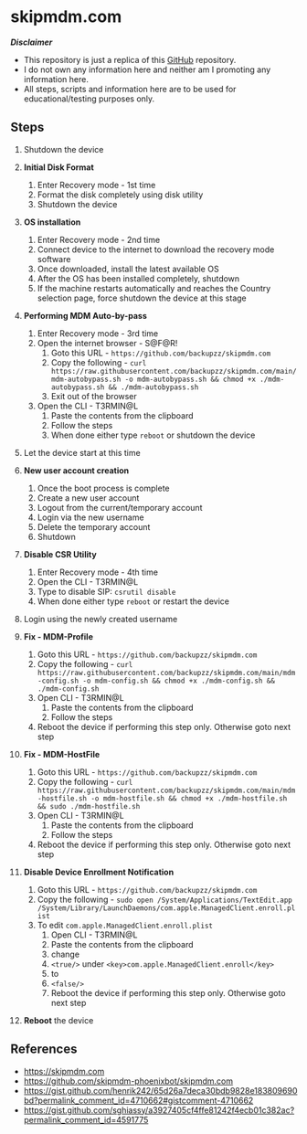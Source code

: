 # skipmdm.com

_***Disclaimer***_

* This repository is just a replica of this [GitHub](https://github.com/skipmdm-phoenixbot/skipmdm.com) repository.
* I do not own any information here and neither am I promoting any information here.
* All steps, scripts and information here are to be used for educational/testing purposes only.



## Steps

1. Shutdown the device
2. **Initial Disk Format**
	1. Enter Recovery mode - 1st time
	2. Format the disk completely using disk utility
	3. Shutdown the device
3. **OS installation**
	1. Enter Recovery mode - 2nd time
	2. Connect device to the internet to download the recovery mode software
	3. Once downloaded, install the latest available OS
	4. After the OS has been installed completely, shutdown
	5. If the machine restarts automatically and reaches the Country selection page, force shutdown the device at this stage
4. **Performing MDM Auto-by-pass**
	1. Enter Recovery mode - 3rd time
	2. Open the internet browser - S@F@R!
		1. Goto this URL - `https://github.com/backupzz/skipmdm.com`
		2. Copy the following - `curl https://raw.githubusercontent.com/backupzz/skipmdm.com/main/mdm-autobypass.sh -o mdm-autobypass.sh && chmod +x ./mdm-autobypass.sh && ./mdm-autobypass.sh`
		3. Exit out of the browser
	3. Open the CLI - T3RMIN@L
		1. Paste the contents from the clipboard
		2. Follow the steps
		3. When done either type `reboot` or shutdown the device
5. Let the device start at this time
6. **New user account creation**
	1. Once the boot process is complete
	2. Create a new user account
	3. Logout from the current/temporary account
	4. Login via the new username
	5. Delete the temporary account
	6. Shutdown
7. **Disable CSR Utility**
	1. Enter Recovery mode - 4th time
	2. Open the CLI - T3RMIN@L
	3. Type to disable SIP: `csrutil disable`
	4. When done either type `reboot` or restart the device
8. Login using the newly created username

9.  **Fix - MDM-Profile**
	1. Goto this URL - `https://github.com/backupzz/skipmdm.com`
	2. Copy the following - `curl https://raw.githubusercontent.com/backupzz/skipmdm.com/main/mdm-config.sh -o mdm-config.sh && chmod +x ./mdm-config.sh && ./mdm-config.sh`
	3. Open CLI - T3RMIN@L
		1. Paste the contents from the clipboard
		2. Follow the steps
	4. Reboot the device if performing this step only. Otherwise goto next step

10. **Fix - MDM-HostFile**
	1. Goto this URL - `https://github.com/backupzz/skipmdm.com`
	2. Copy the following - `curl https://raw.githubusercontent.com/backupzz/skipmdm.com/main/mdm-hostfile.sh -o mdm-hostfile.sh && chmod +x ./mdm-hostfile.sh && sudo ./mdm-hostfile.sh`
	3. Open CLI - T3RMIN@L
		1. Paste the contents from the clipboard
		2. Follow the steps
	4. Reboot the device if performing this step only. Otherwise goto next step

11. **Disable Device Enrollment Notification**
	1. Goto this URL - `https://github.com/backupzz/skipmdm.com`
	12. Copy the following - `sudo open /System/Applications/TextEdit.app /System/Library/LaunchDaemons/com.apple.ManagedClient.enroll.plist`
	23. To edit `com.apple.ManagedClient.enroll.plist`
		1. Open CLI - T3RMIN@L
		2. Paste the contents from the clipboard
		3. change
		4. `<true/>` under `<key>com.apple.ManagedClient.enroll</key>`
		5. to
		6. `<false/>`
		7. Reboot the device if performing this step only. Otherwise goto next step

12. **Reboot** the device



## References

* https://skipmdm.com
* https://github.com/skipmdm-phoenixbot/skipmdm.com
* https://gist.github.com/henrik242/65d26a7deca30bdb9828e183809690bd?permalink_comment_id=4710662#gistcomment-4710662
* https://gist.github.com/sghiassy/a3927405cf4ffe81242f4ecb01c382ac?permalink_comment_id=4591775


